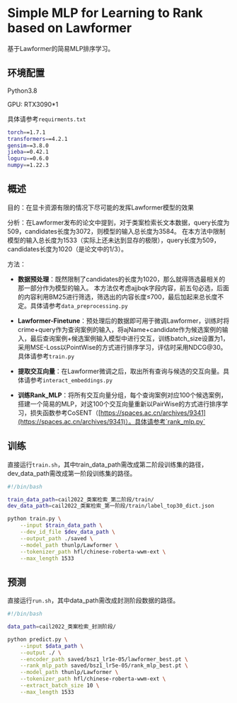 # Simple MLP for Learning to Rank based on Lawformer
基于Lawformer的简易MLP排序学习。

## 环境配置
Python3.8

GPU: RTX3090*1

具体请参考`requirments.txt`
```bash
torch==1.7.1
transformers==4.2.1
gensim==3.8.0
jieba==0.42.1
loguru==0.6.0
numpy==1.22.3
```

## 概述
目的：在显卡资源有限的情况下尽可能的发挥Lawformer模型的效果

分析：在Lawformer发布的论文中提到，对于类案检索长文本数据，query长度为509，candidates长度为3072，则模型的输入总长度为3584。
在本方法中限制模型的输入总长度为1533（实际上还未达到显存的极限），query长度为509，candidates长度为1020（是论文中的1/3）。

方法：
- **数据预处理**：既然限制了candidates的长度为1020，那么就得筛选最相关的那一部分作为模型的输入。
本方法仅考虑ajjbqk字段内容，前五句必选，后面的内容利用BM25进行筛选，筛选出的内容长度≤700，最后加起来总长度不定。具体请参考`data_preprocessing.py`

- **Lawformer-Finetune**：预处理后的数据即可用于微调Lawformer，训练时将crime+query作为查询案例的输入，将ajName+candidate作为候选案例的输入，最后查询案例+候选案例输入模型中进行交互，训练batch_size设置为1，采用MSE-Loss以PointWise的方式进行排序学习，评估时采用NDCG@30。具体请参考`train.py`

- **提取交互向量**：在Lawformer微调之后，取出所有查询与候选的交互向量。具体请参考`interact_embeddings.py`

- **训练Rank_MLP**：将所有交互向量分组，每个查询案例对应100个候选案例，搭建一个简易的MLP，对这100个交互向量重新以PairWise的方式进行排序学习，损失函数参考CoSENT（[https://spaces.ac.cn/archives/9341](https://spaces.ac.cn/archives/9341)）。具体请参考`rank_mlp.py`



## 训练
直接运行`train.sh`，其中train_data_path需改成第二阶段训练集的路径，dev_data_path需改成第一阶段训练集的路径。
```bash
#!/bin/bash

train_data_path=cail2022_类案检索_第二阶段/train/
dev_data_path=cail2022_类案检索_第一阶段/train/label_top30_dict.json

python train.py \
    --input $train_data_path \
    --dev_id_file $dev_data_path \
    --output_path ./saved \
    --model_path thunlp/Lawformer \
    --tokenizer_path hfl/chinese-roberta-wwm-ext \
    --max_length 1533 
```

## 预测
直接运行`run.sh`，其中data_path需改成封测阶段数据的路径。
```bash
#!/bin/bash

data_path=cail2022_类案检索_封测阶段/

python predict.py \
    --input $data_path \
    --output ./ \
    --encoder_path saved/bsz1_lr1e-05/lawformer_best.pt \
    --rank_mlp_path saved/bsz1_lr5e-05/rank_mlp_best.pt \
    --model_path thunlp/Lawformer \
    --tokenizer_path hfl/chinese-roberta-wwm-ext \
    --extract_batch_size 10 \
    --max_length 1533
```

